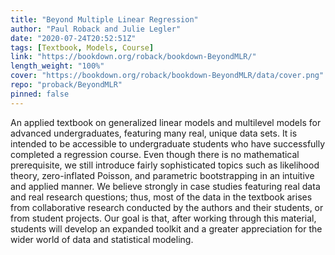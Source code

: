 ```yaml
---
title: "Beyond Multiple Linear Regression"
author: "Paul Roback and Julie Legler"
date: "2020-07-24T20:52:51Z"
tags: [Textbook, Models, Course]
link: "https://bookdown.org/roback/bookdown-BeyondMLR/"
length_weight: "100%"
cover: "https://bookdown.org/roback/bookdown-BeyondMLR/data/cover.png"
repo: "proback/BeyondMLR"
pinned: false
---
```


An applied textbook on generalized linear models and multilevel models for advanced undergraduates, featuring many real, unique data sets. It is intended to be accessible to undergraduate students who have successfully completed a regression course. Even though there is no mathematical prerequisite, we still introduce fairly sophisticated topics such as likelihood theory, zero-inflated Poisson, and parametric bootstrapping in an intuitive and applied manner. We believe strongly in case studies featuring real data and real research questions; thus, most of the data in the textbook arises from collaborative research conducted by the authors and their students, or from student projects. Our goal is that, after working through this material, students will develop an expanded toolkit and a greater appreciation for the wider world of data and statistical modeling.
